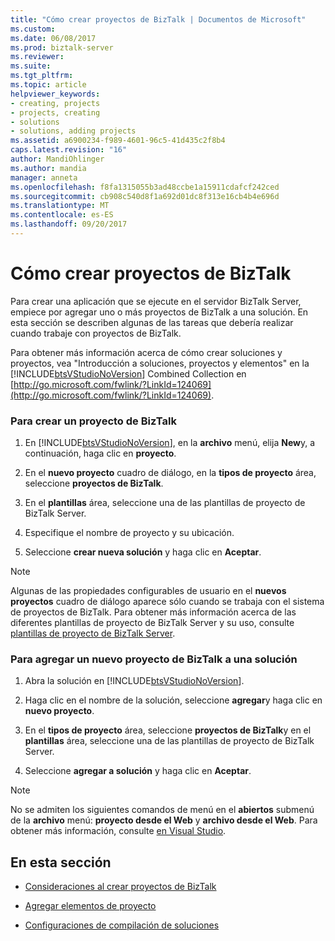 ```yaml
---
title: "Cómo crear proyectos de BizTalk | Documentos de Microsoft"
ms.custom: 
ms.date: 06/08/2017
ms.prod: biztalk-server
ms.reviewer: 
ms.suite: 
ms.tgt_pltfrm: 
ms.topic: article
helpviewer_keywords:
- creating, projects
- projects, creating
- solutions
- solutions, adding projects
ms.assetid: a6900234-f989-4601-96c5-41d435c2f8b4
caps.latest.revision: "16"
author: MandiOhlinger
ms.author: mandia
manager: anneta
ms.openlocfilehash: f8fa1315055b3ad48ccbe1a15911cdafcf242ced
ms.sourcegitcommit: cb908c540d8f1a692d01dc8f313e16cb4b4e696d
ms.translationtype: MT
ms.contentlocale: es-ES
ms.lasthandoff: 09/20/2017
---
```

# <a name="how-to-create-biztalk-projects"></a>Cómo crear proyectos de BizTalk
Para crear una aplicación que se ejecute en el servidor BizTalk Server, empiece por agregar uno o más proyectos de BizTalk a una solución. En esta sección se describen algunas de las tareas que debería realizar cuando trabaje con proyectos de BizTalk.  
  
 Para obtener más información acerca de cómo crear soluciones y proyectos, vea "Introducción a soluciones, proyectos y elementos" en la [!INCLUDE[btsVStudioNoVersion](../includes/btsvstudionoversion-md.md)] Combined Collection en [http://go.microsoft.com/fwlink/?LinkId=124069](http://go.microsoft.com/fwlink/?LinkId=124069).  
  
### <a name="to-create-a-biztalk-project"></a>Para crear un proyecto de BizTalk  
  
1.  En [!INCLUDE[btsVStudioNoVersion](../includes/btsvstudionoversion-md.md)], en la **archivo** menú, elija **New**y, a continuación, haga clic en **proyecto**.  
  
2.  En el **nuevo proyecto** cuadro de diálogo, en la **tipos de proyecto** área, seleccione **proyectos de BizTalk**.  
  
3.  En el **plantillas** área, seleccione una de las plantillas de proyecto de BizTalk Server.  
  
4.  Especifique el nombre de proyecto y su ubicación.  
  
5.  Seleccione **crear nueva solución** y haga clic en **Aceptar**.  
  
> [!NOTE]
>  Algunas de las propiedades configurables de usuario en el **nuevos proyectos** cuadro de diálogo aparece sólo cuando se trabaja con el sistema de proyectos de BizTalk. Para obtener más información acerca de las diferentes plantillas de proyecto de BizTalk Server y su uso, consulte [plantillas de proyecto de BizTalk Server](../core/biztalk-server-project-templates.md).  
  
### <a name="to-add-a-new-biztalk-project-to-a-solution"></a>Para agregar un nuevo proyecto de BizTalk a una solución  
  
1.  Abra la solución en [!INCLUDE[btsVStudioNoVersion](../includes/btsvstudionoversion-md.md)].  
  
2.  Haga clic en el nombre de la solución, seleccione **agregar**y haga clic en **nuevo proyecto**.  
  
3.  En el **tipos de proyecto** área, seleccione **proyectos de BizTalk**y en el **plantillas** área, seleccione una de las plantillas de proyecto de BizTalk Server.  
  
4.  Seleccione **agregar a solución** y haga clic en **Aceptar**.  
  
> [!NOTE]
>  No se admiten los siguientes comandos de menú en el **abiertos** submenú de la **archivo** menú: **proyecto desde el Web** y **archivo desde el Web**. Para obtener más información, consulte [en Visual Studio](../core/using-visual-studio.md).  
  
## <a name="in-this-section"></a>En esta sección  
  
-   [Consideraciones al crear proyectos de BizTalk](../core/considerations-when-creating-biztalk-projects.md)  
  
-   [Agregar elementos de proyecto](../core/adding-project-items.md)  
  
-   [Configuraciones de compilación de soluciones](../core/solution-build-configurations.md)